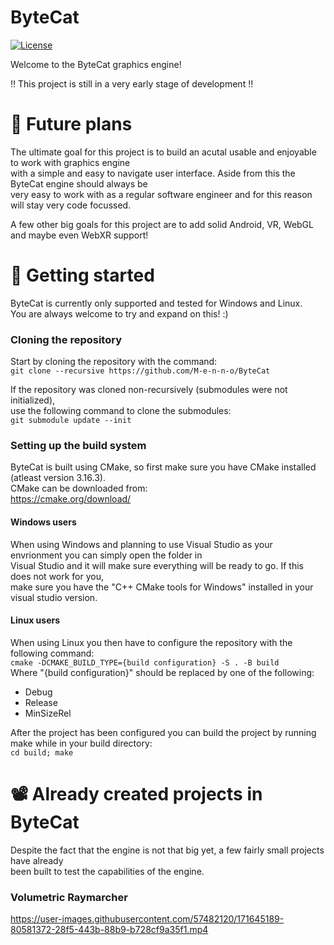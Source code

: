 # ByteCat
[![License](https://img.shields.io/github/license/M-e-n-n-o/ByteCat.svg)](https://github.com/M-e-n-n-o/ByteCat/blob/main/LICENSE)  

Welcome to the ByteCat graphics engine!

!! This project is still in a very early stage of development !!


# 🚀 Future plans
The ultimate goal for this project is to build an acutal usable and enjoyable to work with graphics engine  
with a simple and easy to navigate user interface. Aside from this the ByteCat engine should always be  
very easy to work with as a regular software engineer and for this reason will stay very code focussed.

A few other big goals for this project are to add solid Android, VR, WebGL and maybe even WebXR support!


# 🏃 Getting started
ByteCat is currently only supported and tested for Windows and Linux.   
You are always welcome to try and expand on this! :)  

### Cloning the repository
Start by cloning the repository with the command:  
``` git clone --recursive https://github.com/M-e-n-n-o/ByteCat ``` 

If the repository was cloned non-recursively (submodules were not initialized),   
use the following command to clone the submodules:  
```git submodule update --init``` 

### Setting up the build system
ByteCat is built using CMake, so first make sure you have CMake installed (atleast version 3.16.3).  
CMake can be downloaded from:  
https://cmake.org/download/  

#### Windows users
When using Windows and planning to use Visual Studio as your envrionment you can simply open the folder in  
Visual Studio and it will make sure everything will be ready to go. If this does not work for you,  
make sure you have the "C++ CMake tools for Windows" installed in your visual studio version.

#### Linux users
When using Linux you then have to configure the repository with the following command:  
``` cmake -DCMAKE_BUILD_TYPE={build configuration} -S . -B build ```  
Where "{build configuration}" should be replaced by one of the following:
- Debug
- Release
- MinSizeRel

After the project has been configured you can build the project by running make while in your build directory:  
``` cd build; make ```

# 📽️ Already created projects in ByteCat
Despite the fact that the engine is not that big yet, a few fairly small projects have already  
been built to test the capabilities of the engine.

### Volumetric Raymarcher
https://user-images.githubusercontent.com/57482120/171645189-80581372-28f5-443b-88b9-b728cf9a35f1.mp4
